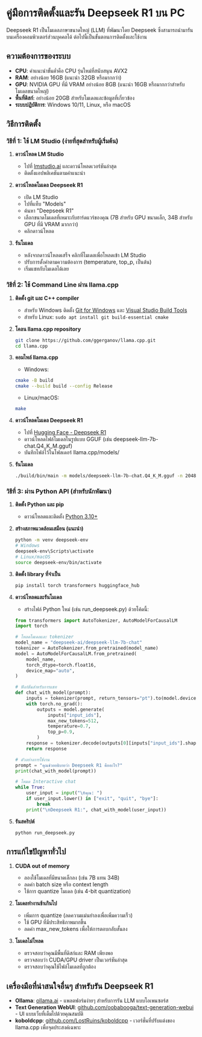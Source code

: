 # คู่มือการติดตั้งและรัน Deepseek R1 บน PC

Deepseek R1 เป็นโมเดลภาษาขนาดใหญ่ (LLM) ที่พัฒนาโดย Deepseek ซึ่งสามารถนำมารันบนเครื่องคอมพิวเตอร์ส่วนบุคคลได้ ต่อไปนี้เป็นขั้นตอนการติดตั้งและใช้งาน

## ความต้องการของระบบ

- **CPU**: คำแนะนำขั้นต่ำคือ CPU รุ่นใหม่ที่สนับสนุน AVX2
- **RAM**: อย่างน้อย 16GB (แนะนำ 32GB หรือมากกว่า)
- **GPU**: NVIDIA GPU ที่มี VRAM อย่างน้อย 8GB (แนะนำ 16GB หรือมากกว่าสำหรับโมเดลขนาดใหญ่)
- **พื้นที่ดิสก์**: อย่างน้อย 20GB สำหรับโมเดลและข้อมูลที่เกี่ยวข้อง
- **ระบบปฏิบัติการ**: Windows 10/11, Linux, หรือ macOS

## วิธีการติดตั้ง

### วิธีที่ 1: ใช้ LM Studio (ง่ายที่สุดสำหรับผู้เริ่มต้น)

1. **ดาวน์โหลด LM Studio**
   - ไปที่ [lmstudio.ai](https://lmstudio.ai/) และดาวน์โหลดเวอร์ชันล่าสุด
   - ติดตั้งแอปพลิเคชันตามคำแนะนำ

2. **ดาวน์โหลดโมเดล Deepseek R1**
   - เปิด LM Studio
   - ไปที่แท็บ "Models"
   - ค้นหา "Deepseek R1"
   - เลือกขนาดโมเดลที่เหมาะกับฮาร์ดแวร์ของคุณ (7B สำหรับ GPU ขนาดเล็ก, 34B สำหรับ GPU ที่มี VRAM มากกว่า)
   - คลิกดาวน์โหลด

3. **รันโมเดล**
   - หลังจากดาวน์โหลดเสร็จ คลิกที่โมเดลเพื่อโหลดเข้า LM Studio
   - ปรับการตั้งค่าตามความต้องการ (temperature, top_p, เป็นต้น)
   - เริ่มแชทกับโมเดลได้เลย

### วิธีที่ 2: ใช้ Command Line ผ่าน llama.cpp

1. **ติดตั้ง git และ C++ compiler**
   - สำหรับ Windows ติดตั้ง [Git for Windows](https://gitforwindows.org/) และ [Visual Studio Build Tools](https://visualstudio.microsoft.com/downloads/)
   - สำหรับ Linux: `sudo apt install git build-essential cmake`

2. **โคลน llama.cpp repository**
   ```bash
   git clone https://github.com/ggerganov/llama.cpp.git
   cd llama.cpp
   ```

3. **คอมไพล์ llama.cpp**
   - Windows:
   ```bash
   cmake -B build
   cmake --build build --config Release
   ```
   - Linux/macOS:
   ```bash
   make
   ```

4. **ดาวน์โหลดโมเดล Deepseek R1**
   - ไปที่ [Hugging Face - Deepseek R1](https://huggingface.co/deepseek-ai/deepseek-llm-7b-chat)
   - ดาวน์โหลดไฟล์โมเดลในรูปแบบ GGUF (เช่น deepseek-llm-7b-chat.Q4_K_M.gguf)
   - บันทึกไฟล์ไว้ในโฟลเดอร์ llama.cpp/models/

5. **รันโมเดล**
   ```bash
   ./build/bin/main -m models/deepseek-llm-7b-chat.Q4_K_M.gguf -n 2048 -i -p "เริ่มต้นบทสนทนา:"
   ```

### วิธีที่ 3: ผ่าน Python API (สำหรับนักพัฒนา)

1. **ติดตั้ง Python และ pip**
   - ดาวน์โหลดและติดตั้ง [Python 3.10+](https://www.python.org/downloads/)

2. **สร้างสภาพแวดล้อมเสมือน (แนะนำ)**
   ```bash
   python -m venv deepseek-env
   # Windows
   deepseek-env\Scripts\activate
   # Linux/macOS
   source deepseek-env/bin/activate
   ```

3. **ติดตั้ง library ที่จำเป็น**
   ```bash
   pip install torch transformers huggingface_hub
   ```

4. **ดาวน์โหลดและรันโมเดล**
   - สร้างไฟล์ Python ใหม่ (เช่น run_deepseek.py) ด้วยโค้ดนี้:

   ```python
   from transformers import AutoTokenizer, AutoModelForCausalLM
   import torch

   # โหลดโมเดลและ tokenizer
   model_name = "deepseek-ai/deepseek-llm-7b-chat"
   tokenizer = AutoTokenizer.from_pretrained(model_name)
   model = AutoModelForCausalLM.from_pretrained(
       model_name,
       torch_dtype=torch.float16,
       device_map="auto",
   )

   # ฟังก์ชันสำหรับการแชท
   def chat_with_model(prompt):
       inputs = tokenizer(prompt, return_tensors="pt").to(model.device)
       with torch.no_grad():
           outputs = model.generate(
               inputs["input_ids"],
               max_new_tokens=512,
               temperature=0.7,
               top_p=0.9,
           )
       response = tokenizer.decode(outputs[0][inputs["input_ids"].shape[1]:], skip_special_tokens=True)
       return response

   # ตัวอย่างการใช้งาน
   prompt = "คุณช่วยอธิบายว่า Deepseek R1 คืออะไร?"
   print(chat_with_model(prompt))

   # โหมด Interactive chat
   while True:
       user_input = input("\nคุณ: ")
       if user_input.lower() in ["exit", "quit", "bye"]:
           break
       print("\nDeepseek R1:", chat_with_model(user_input))
   ```

5. **รันสคริปต์**
   ```bash
   python run_deepseek.py
   ```

## การแก้ไขปัญหาทั่วไป

1. **CUDA out of memory**
   - ลองใช้โมเดลที่มีขนาดเล็กลง (เช่น 7B แทน 34B)
   - ลดค่า batch size หรือ context length
   - ใช้การ quantize โมเดล (เช่น 4-bit quantization)

2. **โมเดลทำงานช้าเกินไป**
   - เพิ่มการ quantize (ลดความแม่นยำลงเพื่อเพิ่มความเร็ว)
   - ใช้ GPU ที่มีประสิทธิภาพมากขึ้น
   - ลดค่า max_new_tokens เพื่อให้การตอบกลับสั้นลง

3. **โมเดลไม่โหลด**
   - ตรวจสอบว่าคุณมีพื้นที่ดิสก์และ RAM เพียงพอ
   - ตรวจสอบว่า CUDA/GPU driver เป็นเวอร์ชันล่าสุด
   - ตรวจสอบว่าคุณใช้ไฟล์โมเดลที่ถูกต้อง

## เครื่องมือที่น่าสนใจอื่นๆ สำหรับรัน Deepseek R1

- **Ollama**: [ollama.ai](https://ollama.ai/) - แพลตฟอร์มง่ายๆ สำหรับการรัน LLM แบบโอเพนซอร์ส
- **Text Generation WebUI**: [github.com/oobabooga/text-generation-webui](https://github.com/oobabooga/text-generation-webui) - UI แบบเว็บที่เต็มไปด้วยคุณสมบัติ
- **koboldcpp**: [github.com/LostRuins/koboldcpp](https://github.com/LostRuins/koboldcpp) - เวอร์ชั่นที่ปรับแต่งของ llama.cpp เพื่อจุดประสงค์เฉพาะ
